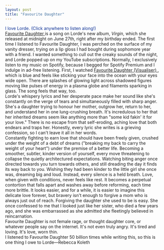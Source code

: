 ```yaml
---
layout: post
title: "Favourite Daughter"
---
```

<audio id="song" src="/assets/favourite-daughter.mp3" preload="auto" type="audio/mpeg"></audio>

<script>
  function playSongOnce() {
    const audio = document.getElementById("song");
    if (audio) {
      audio.play().catch(err => {
        console.log("Autoplay blocked:", err);
      });
      document.removeEventListener("click", playSongOnce);
    }
  }

  document.addEventListener("click", playSongOnce);
</script>


<div style="color: #0c3095;">
I love Lorde. (Click anywhere to listen along!)
</div>


<!--more-->

<div class="indent">
  <a href="https://open.spotify.com/track/6FRKxwDHTDGr1lqQ0SEprH?si=46b314a25bff4a4e" target="_blank" class="pink-link">
    Favourite Daughter
  </a> is a song on Lorde's new album, <em>Virgin</em>, which she released at midnight on June 27th, right after my birthday ended. The first time I listened to Favourite Daughter, I was perched on the surface of my vanity dresser, trying on a lip gloss I had bought during sophomore year with a friend. I wanted something to cull out the creaky sounds of the night, and Lorde popped up on my YouTube subscriptions. Normally, I exclusively listen to my music on Spotify, because I begged for Spotify Premium and I indulge in ad-free listening. First, I watched 
  <a href="https://www.youtube.com/watch?v=ji2fQfwSf4E" target="_blank" class="pink-link">
    Favourite Daughter (Visualiser)
  </a>, which is blue and feels like sticking your face into the ocean with your eyes wide open. There are splashes of glowing light across shadowed figures moving like pulses of energy in a plasma globe and filaments sparking in glass. The song feels that way, too.
</div>
<div class= "indent"> 
Lorde's whispery lyrics and her desperate pace make her sound like she's constantly on the verge of tears and simultaneously filled with sharp anger. She's a daughter trying to honour her mother, outgrow her, return to her, and understand her in one lung-crushing breath. It's incredulous to her that her inherited dreams seem like anything more than "some kid fakin' it for your love." There is no escape from that self-eroding, aching love that both endears and traps her. Honestly, every lyric she writes is a grieving confession, so I can't leave it all in her words.
</div>
<div class= "indent">
Constantly fighting to earn love that should have been freely given, crushed under the weight of a debt of dreams ("breaking my back to carry the weight of your heart") under the premise of a better life. Becoming a smoother, subtler, kinder version of yourself, every move threatening to collapse the quietly architectured expectations. Watching biting anger once directed towards you turn towards others, and still dreading the day it finds its way back to you. Wishing they had been kinder to the little girl she once was, dreaming big and loud. Instead, every silence is a held breath. Love, when given with conditions, never feels like rest. It becomes a perpetual contortion that falls apart and washes away before reforming, each time more brittle. It looks easier, and for a while, it is easier to imagine this delicate love forever, but bravery isn't enough to forgive a mom who is always just out of reach. Forgiving the daughter she used to be is easy. She once confessed to me that I looked just like her sister, who died a few years ago, and she was embarrassed as she admitted she fleetingly believed in reincarnation.
</div>
<div class="indent">
Favourite Daughter is not female rage, or thought daughter core, or whatever people say on the internet. It's not even truly angry. It's tired and loving. It's love, worn thin.
</div>
<div class="indent">
I listened to Favourite Daughter 50 billion times while writing this, so this is one thing I owe to Lorde—Rebecca Koleth

